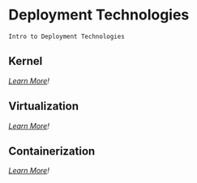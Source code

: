 # Deployment Technologies

`Intro to Deployment Technologies`

## Kernel

*[Learn More](./1-0-kernel.md)!*

## Virtualization

*[Learn More](./2-0-virtualization.md)!*

## Containerization

*[Learn More](./3-0-containerization.md)!*